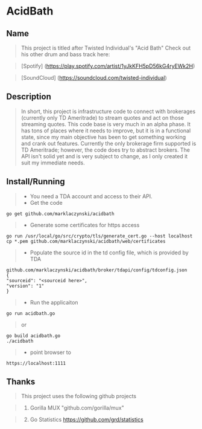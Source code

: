 # AcidBath

## Name 
> This project is titled after Twisted Individual's "Acid Bath" 
> Check out his other drum and bass track here:

> [Spotify] (https://play.spotify.com/artist/1yJkKFH5pD56kG4ryEWk2H)

> [SoundCloud] (https://soundcloud.com/twisted-individual) 
 
## Description
> In short, this project is infrastructure code to connect with brokerages (currently only TD Ameritrade) to stream quotes and act on those streaming quotes.
> This code base is very much in an alpha phase. It has tons of places where it needs to improve, but it is in a functional state, since my main objective has been to get something working and crank out features. Currently the only brokerage firm supported is TD Ameritrade; however, the code does try to abstract brokers. The API isn't solid yet and is very subject to change, as I only created it suit my immediate needs.

## Install/Running 
> * You need a TDA account and access to their API.
> * Get the code 
    
    go get github.com/marklaczynski/acidbath
> * Generate some certificates for https access
    
    go run /usr/local/go/src/crypto/tls/generate_cert.go --host localhost
    cp *.pem github.com/marklaczynski/acidbath/web/certificates
> * Populate the source id in the td config file, which is provided by TDA

    github.com/marklaczynski/acidbath/broker/tdapi/config/tdconfig.json 
    {
	"sourceid": "<sourceid here>",
	"version": "1"
    }

> * Run the applicaiton

    go run acidbath.go 
> or
    
    go build acidbath.go
    ./acidbath
> * point browser to 

    https://localhost:1111

## Thanks 
> This project uses the following github projects

> 1. Gorilla MUX "github.com/gorilla/mux"

> 2. Go Statistics https://github.com/grd/statistics

